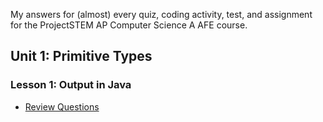 My answers for (almost) every quiz, coding activity, test, and assignment for the ProjectSTEM AP Computer Science A AFE course.
 
## Unit 1: Primitive Types
### Lesson 1: Output in Java
* [Review Questions](quiz/U1/L1/Review_Questions.md)
